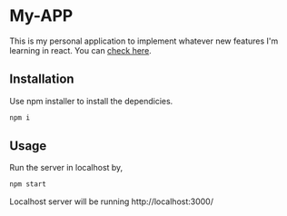 # My-APP

This is my personal application to implement whatever new features I'm learning in react.
You can [check here](https://kalaivanan241.github.io/my-app/).

## Installation

Use npm installer to install the dependicies.

```bash
npm i
```

## Usage

Run the server in localhost by, 

```bash
npm start
```

Localhost server will be running http://localhost:3000/

